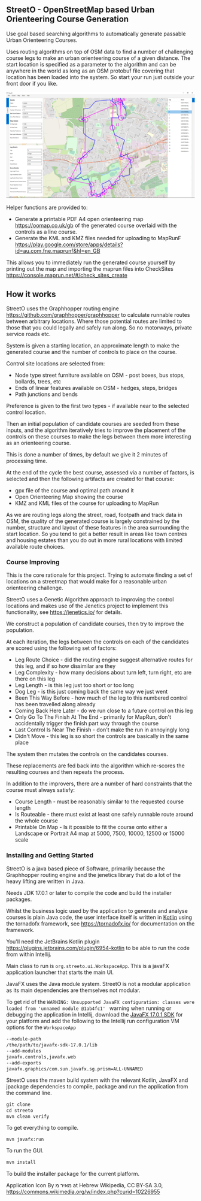 
## StreetO - OpenStreetMap based Urban Orienteering Course Generation

Use goal based searching algorithms to automatically generate passable Urban Orienteering Courses.

Uses routing algorithms on top of OSM data to find a number of challenging course legs to make an urban orienteering course of a given distance. The start location is specified as a parameter to the algorithm and can be anywhere in the world as long as an OSM protobuf file covering that location has been loaded into the system. So start your run just outside your front door if you like.


![StreetO screenshot](doc/streeto.png)

Helper functions are provided to:
+  Generate a printable PDF A4 open orienteering map <https://oomap.co.uk/gb> of the generated course overlaid with the controls as a line course.
+  Generate the KML and KMZ files needed for uploading to MapRunF <https://play.google.com/store/apps/details?id=au.com.fne.maprunf&hl=en_GB> 

This allows you to immediately run the generated course yourself by printing out the map and importing the maprun files into CheckSites <https://console.maprun.net/#/check_sites_create>



## How it works

StreetO uses the Graphhopper routing engine <https://github.com/graphhopper/graphhopper>  to calculate runnable routes between arbitrary locations. 
Where those potential routes are limited to those that you could legally and safely run along. So no motorways, private service roads etc.

System is given a starting location, an approximate length to make the
generated course and the number of controls to place on the course.

Control site locations are selected from:
 +  Node type street furniture available on OSM - post boxes, bus stops, bollards, trees, etc
 +  Ends of linear features available on OSM - hedges, steps, bridges
 +  Path junctions and bends
 
Preference is given to the first two types - if available near to the selected control location. 

Then an initial population of candidate courses are seeded from these inputs, and the algorithm iteratively tries
to improve the placement of the controls on these courses to make the legs between them
more interesting as an orienteering course.

This is done a number of times, by default we give it 2 minutes of processing time.

At the end of the cycle the best course, assessed via a number of factors, is selected and then the following artifacts are created for that course:
+  gpx file of the course and optimal path around it
+  Open Orienteering Map showing the course
+  KMZ and KML files of the course for uploading to MapRun

As we are routing legs along the street, road, footpath and track data in OSM, the quality of the generated course is largely 
constrained by the number, structure and layout of these features in the area surrounding the start location. So you tend to get a better result in areas like
town centres and housing estates than you do out in more rural locations with limited available route choices.

### Course Improving
This is the core rationale for this project. Trying to automate finding a set of locations on a streetmap that would make for a reasonable urban orienteering challenge.

StreetO uses a Genetic Algorithm approach to improving the control locations and makes use of the Jenetics project to implement this functionality, see https://jenetics.io/ for details.

We construct a population of candidate courses, then try to improve the population.

At each iteration, the legs between the controls on each of the candidates are scored using the following set of factors:
+  Leg Route Choice - did the routing engine suggest alternative routes for this leg, and if so how dissimilar are they
+  Leg Complexity - how many decisions about turn left, turn right, etc are there on this leg
+  Leg Length - is this leg just too short or too long
+  Dog Leg - is this just coming back the same way we just went
+  Been This Way Before - how much of the leg to this numbered control has been travelled along already
+  Coming Back Here Later - do we run close to a future control on this leg
+  Only Go To The Finish At The End - primarily for MapRun, don't accidentally trigger the finish part way through the course
+  Last Control Is Near The Finish - don't make the run in annoyingly long
+  Didn't Move - this leg is so short the controls are basically in the same place

The system then mutates the controls on the candidates courses.

These replacements are fed back into the algorithm which re-scores the resulting courses and then repeats the process. 

In addition to the improvers, there are a number of hard constraints that the course must always satisfy:
+ Course Length - must be reasonably similar to the requested course length
+ Is Routeable - there must exist at least one safely runnable route around the whole course
+ Printable On Map - Is it possible to fit the course onto either a Landscape or Portrait A4 map at 5000, 7500, 10000, 12500 or 15000 scale


### Installing and Getting Started

StreetO is a java based piece of Software, primarily because the Graphhopper routing engine and the jenetics library that do a lot of the heavy lifting are written in Java.

Needs JDK 17.0.1 or later to compile the code and build the installer packages.

Whilst the business logic used by the application to generate and analyse courses is plain Java code,
the user interface itself is written in [Kotlin](https://kotlinlang.org/) using the tornadofx framework, see https://tornadofx.io/
for documentation on the framework.

You'll need the JetBrains Kotlin plugin https://plugins.jetbrains.com/plugin/6954-kotlin to be able to run 
the code from within Intellij.

Main class to run is `org.streeto.ui.WorkspaceApp`. This is a javaFX 
application launcher that starts the main UI.

JavaFX uses the Java module system. StreetO is not a modular application as its main dependencies 
are themselves not modular.

To get rid of the `WARNING: Unsupported JavaFX configuration: classes were loaded from 'unnamed module @1ab4fc1'
` warning when running or debugging the application in Intellij, download the 
[JavaFX 17.0.1 SDK](https://gluonhq.com/products/javafx/) for your platform and add the following to the Intellij run configuration VM options
for the `WorkspaceApp`

```
--module-path
/the/path/to/javafx-sdk-17.0.1/lib
--add-modules
javafx.controls,javafx.web
--add-exports
javafx.graphics/com.sun.javafx.sg.prism=ALL-UNNAMED
```



StreetO uses the maven build system with the relevant Kotlin, JavaFX and jpackage dependencies to compile, package and run the 
application from the command line.

```
git clone
cd streeto
mvn clean verify
```
To get everything to compile.

```
mvn javafx:run
```
To run the GUI.

```dtd
mvn install
```
To build the installer package for the current platform. 


Application Icon 
By מאיר מ at Hebrew Wikipedia, CC BY-SA 3.0, https://commons.wikimedia.org/w/index.php?curid=10226955





